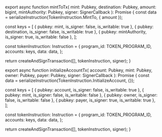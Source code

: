export async function mintToTx(
mint: Pubkey,
destination: Pubkey,
amount: bigint,
mintAuthority: Pubkey,
signer: SignerCallback
): Promise<RuntimeTransaction> {
const data = serializeInstruction(TokenInstruction.MintTo, { amount });

const keys = [
{ pubkey: mint, is_signer: false, is_writable: true },
{ pubkey: destination, is_signer: false, is_writable: true },
{ pubkey: mintAuthority, is_signer: true, is_writable: false },
];

const tokenInstruction: Instruction = {
program_id: TOKEN_PROGRAM_ID,
accounts: keys,
data: data,
};

return createAndSignTransaction([], tokenInstruction, signer);
}

export async function initializeAccountTx(
account: Pubkey,
mint: Pubkey,
owner: Pubkey,
payer: Pubkey,
signer: SignerCallback
): Promise<RuntimeTransaction> {
const data = serializeInstruction(TokenInstruction.InitializeAccount, {});

const keys = [
{ pubkey: account, is_signer: false, is_writable: true },
{ pubkey: mint, is_signer: false, is_writable: false },
{ pubkey: owner, is_signer: false, is_writable: false },
{ pubkey: payer, is_signer: true, is_writable: true },
];

const tokenInstruction: Instruction = {
program_id: TOKEN_PROGRAM_ID,
accounts: keys,
data: data,
};

return createAndSignTransaction([], tokenInstruction, signer);
}
